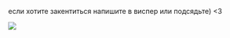 
если хотите закентиться напишите в виспер или подсядьте) <3

 ![](https://i.pinimg.com/736x/11/ba/ff/11baffdd26d0455d8984a418a282c87c.jpg) 
